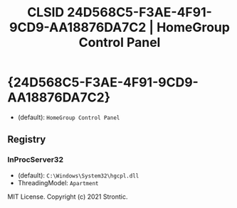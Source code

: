 ﻿---
title: "CLSID 24D568C5-F3AE-4F91-9CD9-AA18876DA7C2 | HomeGroup Control Panel"
excerpt: What is COM-Object CLSID 24D568C5-F3AE-4F91-9CD9-AA18876DA7C2?
---

# {24D568C5-F3AE-4F91-9CD9-AA18876DA7C2}

* (default): `HomeGroup Control Panel`

## Registry


### InProcServer32

* (default): `C:\Windows\System32\hgcpl.dll`
* ThreadingModel: `Apartment`

MIT License. Copyright (c) 2021 Strontic.


